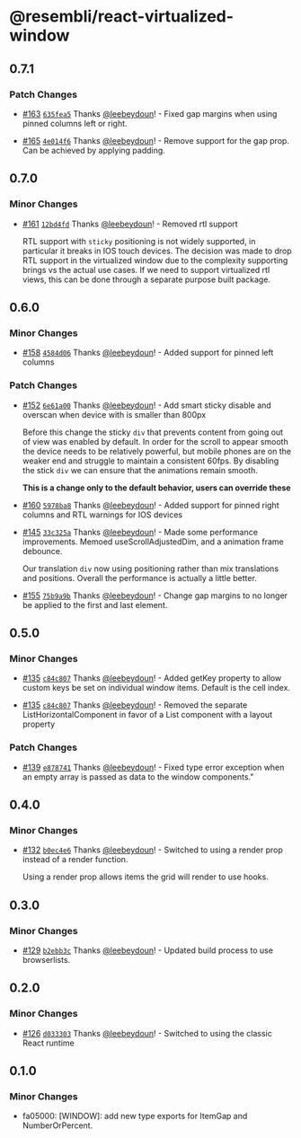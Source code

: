 # @resembli/react-virtualized-window

## 0.7.1

### Patch Changes

- [#163](https://github.com/Resembli/ui/pull/163) [`635fea5`](https://github.com/Resembli/ui/commit/635fea5deb540fa37c42dde32da103fbd6aa1e51) Thanks [@leebeydoun](https://github.com/leebeydoun)! - Fixed gap margins when using pinned columns left or right.

* [#165](https://github.com/Resembli/ui/pull/165) [`4e014f6`](https://github.com/Resembli/ui/commit/4e014f6ce9ac15b64884e6161719f1ec2b917658) Thanks [@leebeydoun](https://github.com/leebeydoun)! - Remove support for the gap prop. Can be achieved by applying padding.

## 0.7.0

### Minor Changes

- [#161](https://github.com/Resembli/ui/pull/161) [`12bd4fd`](https://github.com/Resembli/ui/commit/12bd4fda167e3f2117f0cb0644ddeda4b2a4646b) Thanks [@leebeydoun](https://github.com/leebeydoun)! - Removed rtl support

  RTL support with `sticky` positioning is not widely supported, in particular it breaks in IOS touch devices.
  The decision was made to drop RTL support in the virtualized window due to the complexity supporting brings vs
  the actual use cases. If we need to support virtualized rtl views, this can be done through a separate purpose
  built package.

## 0.6.0

### Minor Changes

- [#158](https://github.com/Resembli/ui/pull/158) [`4584d06`](https://github.com/Resembli/ui/commit/4584d06308e803c82424f8ed0138aeefcfceb8da) Thanks [@leebeydoun](https://github.com/leebeydoun)! - Added support for pinned left columns

### Patch Changes

- [#152](https://github.com/Resembli/ui/pull/152) [`6e61a00`](https://github.com/Resembli/ui/commit/6e61a00d5e68cb59bc740240b1d89b7866af5323) Thanks [@leebeydoun](https://github.com/leebeydoun)! - Add smart sticky disable and overscan when device with is smaller than 800px

  Before this change the sticky `div` that prevents content from going out of view was
  enabled by default. In order for the scroll to appear smooth the device needs to be
  relatively powerful, but mobile phones are on the weaker end and struggle to maintain
  a consistent 60fps. By disabling the stick `div` we can ensure that the animations
  remain smooth.

  **This is a change only to the default behavior, users can override these**

* [#160](https://github.com/Resembli/ui/pull/160) [`5978ba8`](https://github.com/Resembli/ui/commit/5978ba84614c0e7a7975407463e0645eaf679f69) Thanks [@leebeydoun](https://github.com/leebeydoun)! - Added support for pinned right columns and RTL warnings for IOS devices

- [#145](https://github.com/Resembli/ui/pull/145) [`33c325a`](https://github.com/Resembli/ui/commit/33c325a6e3790b520a64544fa1085c9035e571ce) Thanks [@leebeydoun](https://github.com/leebeydoun)! - Made some performance improvements. Memoed useScrollAdjustedDim, and a animation frame debounce.

  Our translation `div` now using positioning rather than mix translations and positions. Overall the performance
  is actually a little better.

* [#155](https://github.com/Resembli/ui/pull/155) [`75b9a9b`](https://github.com/Resembli/ui/commit/75b9a9b7863f29df4264e3b48f0cb0891759d2a5) Thanks [@leebeydoun](https://github.com/leebeydoun)! - Change gap margins to no longer be applied to the first and last element.

## 0.5.0

### Minor Changes

- [#135](https://github.com/Resembli/ui/pull/135) [`c84c807`](https://github.com/Resembli/ui/commit/c84c80768de9da077a371d553a2e15156fa84006) Thanks [@leebeydoun](https://github.com/leebeydoun)! - Added getKey property to allow custom keys be set on individual window items. Default is the cell index.

* [#135](https://github.com/Resembli/ui/pull/135) [`c84c807`](https://github.com/Resembli/ui/commit/c84c80768de9da077a371d553a2e15156fa84006) Thanks [@leebeydoun](https://github.com/leebeydoun)! - Removed the separate ListHorizontalComponent in favor of a List component with a layout property

### Patch Changes

- [#139](https://github.com/Resembli/ui/pull/139) [`e878741`](https://github.com/Resembli/ui/commit/e878741bd3c2e47bc68dad4031e7853685f2eb05) Thanks [@leebeydoun](https://github.com/leebeydoun)! - Fixed type error exception when an empty array is passed as data to the window components."

## 0.4.0

### Minor Changes

- [#132](https://github.com/Resembli/ui/pull/132) [`b0ec4e6`](https://github.com/Resembli/ui/commit/b0ec4e69c5f328223fe4d7f120dcb7a211c5a528) Thanks [@leebeydoun](https://github.com/leebeydoun)! - Switched to using a render prop instead of a render function.

  Using a render prop allows items the grid will render to use hooks.

## 0.3.0

### Minor Changes

- [#129](https://github.com/Resembli/ui/pull/129) [`b2ebb3c`](https://github.com/Resembli/ui/commit/b2ebb3cf1c6b297fc628157fabb1c16107a29929) Thanks [@leebeydoun](https://github.com/leebeydoun)! - Updated build process to use browserlists.

## 0.2.0

### Minor Changes

- [#126](https://github.com/Resembli/ui/pull/126) [`d033303`](https://github.com/Resembli/ui/commit/d0333031800f24050dee83a9c1eefb0651e037c8) Thanks [@leebeydoun](https://github.com/leebeydoun)! - Switched to using the classic React runtime

## 0.1.0

### Minor Changes

- fa05000: [WINDOW]: add new type exports for ItemGap and NumberOrPercent.
